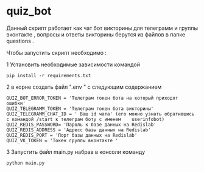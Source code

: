# quiz_bot

Данный скрипт работает как чат бот викторины для телеграмм и группы вконтакте , вопросы и ответы  викторины берутся из файлов в папке questions .

Чтобы запустить скрипт необходимо :

1 Установить необходимые зависимости командой

    pip install -r requirements.txt
    
    
2 в корне создать файл ".env " с следующим содержанием

    QUIZ_BOT_ERROR_TOKEN = 'Телеграм токен бота на который приходят ошибки'
    QUIZ_TELEGRAMM_TOKEN = 'Телеграм токен бота викторины'
    QUIZ_TELEGRAMM_CHAT_ID = ' Ваш id чата' (его можно узнать обратившись с командой /start к телеграм боту с именем    userinfobot)
    QUIZ_REDIS_PASSWORD= 'Пароль к базе данных на Redislab'
    QUIZ_REDIS_ADDRESS = 'Адресс базы данных на Redislab'
    QUIZ_REDIS_PORT = 'Порт базы данных на Redislab'
    QUIZ_VK_TOKEN = 'Токен группы вконтакте ' 
    
3 Запустить файл main.py набрав в консоли команду

    python main.py
